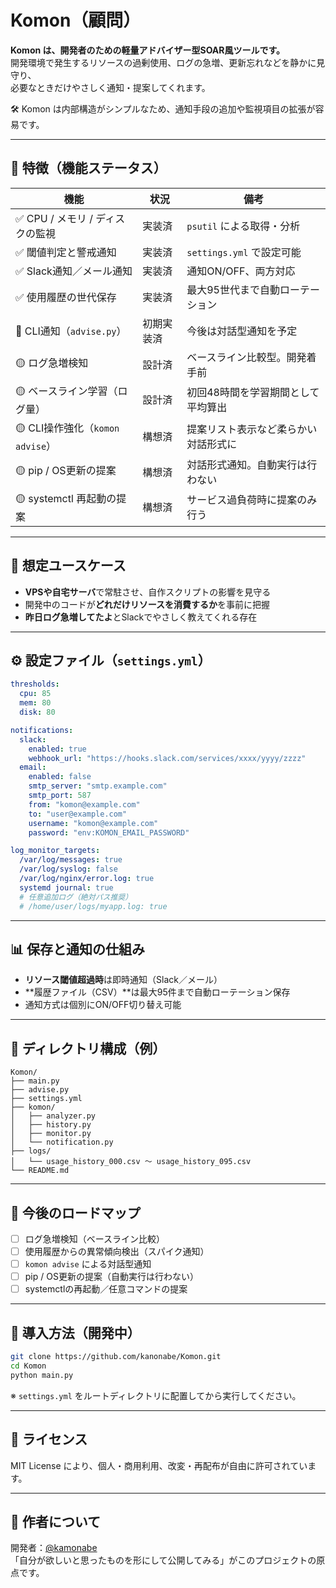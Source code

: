 # Komon（顧問）

**Komon は、開発者のための軽量アドバイザー型SOAR風ツールです。**  
開発環境で発生するリソースの過剰使用、ログの急増、更新忘れなどを静かに見守り、  
必要なときだけやさしく通知・提案してくれます。

🛠 Komon は内部構造がシンプルなため、通知手段の追加や監視項目の拡張が容易です。

---

## 🔧 特徴（機能ステータス）

| 機能 | 状況 | 備考 |
|------|------|------|
| ✅ CPU / メモリ / ディスクの監視 | 実装済 | `psutil` による取得・分析 |
| ✅ 閾値判定と警戒通知 | 実装済 | `settings.yml` で設定可能 |
| ✅ Slack通知／メール通知 | 実装済 | 通知ON/OFF、両方対応 |
| ✅ 使用履歴の世代保存 | 実装済 | 最大95世代まで自動ローテーション |
| 🔰 CLI通知（`advise.py`） | 初期実装済 | 今後は対話型通知を予定 |
| 🟡 ログ急増検知 | 設計済 | ベースライン比較型。開発着手前 |
| 🟡 ベースライン学習（ログ量） | 設計済 | 初回48時間を学習期間として平均算出 |
| 🟡 CLI操作強化（`komon advise`） | 構想済 | 提案リスト表示など柔らかい対話形式に |
| 🟡 pip / OS更新の提案 | 構想済 | 対話形式通知。自動実行は行わない |
| 🟡 systemctl 再起動の提案 | 構想済 | サービス過負荷時に提案のみ行う |

---

## 🎯 想定ユースケース

- **VPSや自宅サーバ**で常駐させ、自作スクリプトの影響を見守る
- 開発中のコードが**どれだけリソースを消費するか**を事前に把握
- **昨日ログ急増してたよ**とSlackでやさしく教えてくれる存在

---

## ⚙️ 設定ファイル（`settings.yml`）

```yaml
thresholds:
  cpu: 85
  mem: 80
  disk: 80

notifications:
  slack:
    enabled: true
    webhook_url: "https://hooks.slack.com/services/xxxx/yyyy/zzzz"
  email:
    enabled: false
    smtp_server: "smtp.example.com"
    smtp_port: 587
    from: "komon@example.com"
    to: "user@example.com"
    username: "komon@example.com"
    password: "env:KOMON_EMAIL_PASSWORD"

log_monitor_targets:
  /var/log/messages: true
  /var/log/syslog: false
  /var/log/nginx/error.log: true
  systemd journal: true
  # 任意追加ログ（絶対パス推奨）
  # /home/user/logs/myapp.log: true
```

---

## 📊 保存と通知の仕組み

- **リソース閾値超過時**は即時通知（Slack／メール）
- **履歴ファイル（CSV）**は最大95件まで自動ローテーション保存
- 通知方式は個別にON/OFF切り替え可能

---

## 📁 ディレクトリ構成（例）

```
Komon/
├── main.py
├── advise.py
├── settings.yml
├── komon/
│   ├── analyzer.py
│   ├── history.py
│   ├── monitor.py
│   └── notification.py
├── logs/
│   └── usage_history_000.csv 〜 usage_history_095.csv
└── README.md
```

---

## 💬 今後のロードマップ

- [ ] ログ急増検知（ベースライン比較）
- [ ] 使用履歴からの異常傾向検出（スパイク通知）
- [ ] `komon advise` による対話型通知
- [ ] pip / OS更新の提案（自動実行は行わない）
- [ ] systemctlの再起動／任意コマンドの提案

---

## 🚀 導入方法（開発中）

```bash
git clone https://github.com/kanonabe/Komon.git
cd Komon
python main.py
```

※ `settings.yml` をルートディレクトリに配置してから実行してください。

---

## 📄 ライセンス

MIT License により、個人・商用利用、改変・再配布が自由に許可されています。

---

## 👤 作者について

開発者：[@kamonabe](https://github.com/kamonabe)  
「自分が欲しいと思ったものを形にして公開してみる」がこのプロジェクトの原点です。
